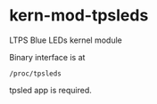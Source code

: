 # kern-mod-tpsleds
LTPS Blue LEDs kernel module

Binary interface is at
```
/proc/tpsleds
```
tpsled app is required.
